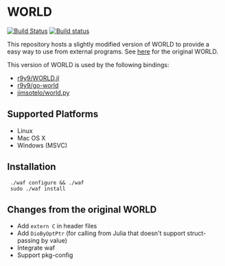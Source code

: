 # WORLD

[![Build Status](https://travis-ci.org/r9y9/WORLD.svg?branch=master)](https://travis-ci.org/r9y9/WORLD)
[![Build status](https://ci.appveyor.com/api/projects/status/4j72afijlat4lb8w/branch/master?svg=true)](https://ci.appveyor.com/project/r9y9/world/branch/master)

This repository hosts a slightly modified version of WORLD to provide a easy way to use from external programs. See [here](http://ml.cs.yamanashi.ac.jp/world/english/index.html) for the original WORLD.

This version of WORLD is used by the following bindings:

- [r9y9/WORLD.jl](https://github.com/r9y9/WORLD.jl)
- [r9y9/go-world](https://github.com/r9y9/go-world)
- [jimsotelo/world.py](https://github.com/jimsotelo/world.py)

## Supported Platforms

- Linux
- Mac OS X
- Windows (MSVC)

## Installation

     ./waf configure && ./waf
     sudo ./waf install

## Changes from the original WORLD

- Add `extern C` in header files
- Add `DioByOptPtr` (for calling from Julia that doesn't support struct-passing by value)
- Integrate waf
- Support pkg-config
